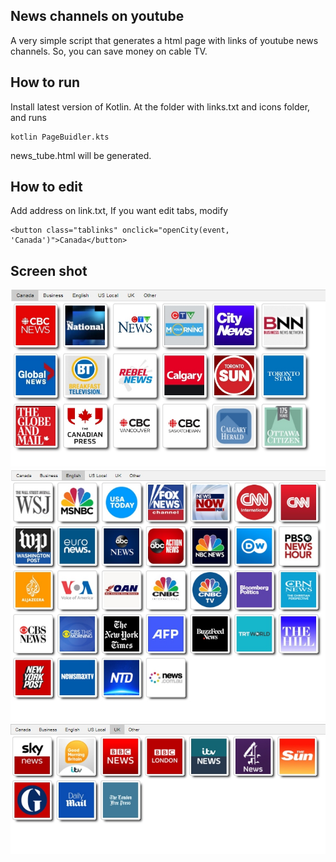 ## News channels on youtube
A very simple script that generates a html page with links of youtube news channels. So, you can save money on cable TV.

## How to run
Install latest version of Kotlin. At the folder with links.txt and icons folder, and runs
```
kotlin PageBuidler.kts
```
news_tube.html will be generated.

## How to edit
Add address on link.txt, If you want edit tabs, modify
```
<button class="tablinks" onclick="openCity(event, 'Canada')">Canada</button>
```


## Screen shot
![alt text](screen-shots/screenshot1.jpg/)
![alt text](screen-shots/screenshot2.jpg/)
![alt text](screen-shots/screenshot3.jpg/)

